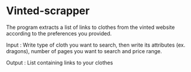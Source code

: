 # Vinted-scrapper
The program extracts a list of links to clothes from the vinted website according to the preferences you provided.

Input : Write type of cloth you want to search, then write its attributes (ex. dragons), number of pages you want to search and price range. 

Output : List containing links to your clothes
